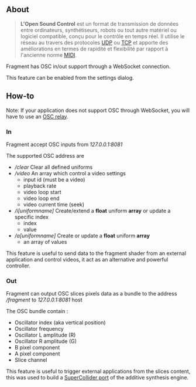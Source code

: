## About

> **L'Open Sound Control** est un format de transmission de données entre ordinateurs, synthétiseurs, robots ou tout autre matériel ou logiciel compatible, conçu pour le contrôle en temps réel. Il utilise le réseau au travers des protocoles [UDP](https://fr.wikipedia.org/wiki/UDP) ou [TCP](https://fr.wikipedia.org/wiki/TCP) et apporte des améliorations en termes de rapidité et flexibilité par rapport à l'ancienne norme [MIDI](https://fr.wikipedia.org/wiki/MIDI).

Fragment has OSC in/out support through a WebSocket connection.

This feature can be enabled from the settings dialog.

## How-to

Note: If your application does not support OSC through WebSocket, you will have to use an [OSC relay](https://github.com/grz0zrg/fsynth/tree/master/osc_relay).

### In

Fragment accept OSC inputs from *127.0.0.1:8081*

The supported OSC address are

- */clear* Clear all defined uniforms
- */video* An array which control a video settings
  - input id (must be a video)
  - playback rate
  - video loop start
  - video loop end
  - video current time (seek)
- */i[uniformname]* Create/extend a **float** uniform **array** or update a specific index
  - index
  - value
- */a[uniformname]* Create or update a **float** uniform **array**
  - an array of values

This feature is useful to send data to the fragment shader from an external application and control videos, it act as an alternative and powerful controller.

### Out

Fragment can output OSC slices pixels data as a bundle to the address */fragment* to *127.0.0.1:8081* host

The OSC bundle contain :

- Oscillator index (aka vertical position)
- Oscillator frequency
- Oscillator L amplitude (R)
- Oscillator R amplitude (G)
- B pixel component
- A pixel component
- Slice channel

This feature is useful to trigger external applications from the slices content, this was used to build a [SuperCollider port](https://github.com/grz0zrg/fsynth/tree/master/supercollider) of the additive synthesis engine.